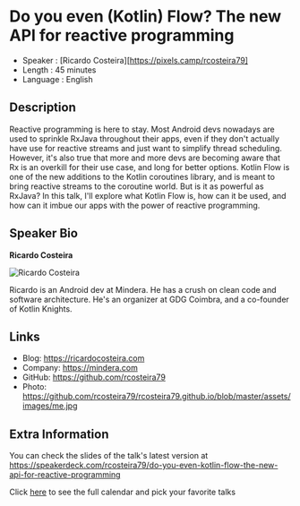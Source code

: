 Do you even (Kotlin) Flow? The new API for reactive programming
=========================

* Speaker : [Ricardo Costeira][https://pixels.camp/rcosteira79]
* Length : 45 minutes
* Language : English

Description
-----------

Reactive programming is here to stay.
Most Android devs nowadays are used to sprinkle RxJava throughout their apps, even if they don't actually have use for reactive streams and just want to simplify thread scheduling. However, it's also true that more and more devs are becoming aware that Rx is an overkill for their use case, and long for better options.
Kotlin Flow is one of the new additions to the Kotlin coroutines library, and is meant to bring reactive streams to the coroutine world. But is it as powerful as RxJava?
In this talk, I'll explore what Kotlin Flow is, how can it be used, and how can it imbue our apps with the power of reactive programming.

Speaker Bio
-----------

**Ricardo Costeira**

![Ricardo Costeira](https://avatars2.githubusercontent.com/u/5026617?s=460&v=4)

Ricardo is an Android dev at Mindera. He has a crush on clean code and software architecture. He's an organizer at GDG Coimbra, and a co-founder of Kotlin Knights.

Links
-----

* Blog: https://ricardocosteira.com
* Company: https://mindera.com
* GitHub: https://github.com/rcosteira79
* Photo: https://github.com/rcosteira79/rcosteira79.github.io/blob/master/assets/images/me.jpg

Extra Information
-----------------

You can check the slides of the talk's latest version at https://speakerdeck.com/rcosteira79/do-you-even-kotlin-flow-the-new-api-for-reactive-programming

Click [here][1] to see the full calendar and pick your favorite talks

[1]: https://pixels.camp/schedule/
